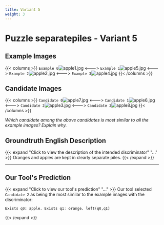 ```yaml
---
title: Variant 5
weight: 3
---
```


# Puzzle separatepiles - Variant 5

## Example Images
{{< columns >}}
`Example 0`![apple1.jpg](/natscene_data/images/apple1.jpg)
<--->
`Example 1`![apple5.jpg](/natscene_data/images/apple5.jpg)
<--->
`Example 2`![apple2.jpg](/natscene_data/images/apple2.jpg)
<--->
`Example 3`![apple4.jpg](/natscene_data/images/apple4.jpg)
{{< /columns >}}

## Candidate Images
{{< columns >}}
`Candidate 0`![apple7.jpg](/natscene_data/images/apple7.jpg)
<--->
`Candidate 1`![apple6.jpg](/natscene_data/images/apple6.jpg)
<--->
`Candidate 2`![apple3.jpg](/natscene_data/images/apple3.jpg)
<--->
`Candidate 3`![apple8.jpg](/natscene_data/images/apple8.jpg)
{{< /columns >}}

*Which candidate among the above candidates is most similar to all the example images? Explain why.*

## Groundtruth English Description

{{< expand "Click to view the description of the intended discriminator" "..." >}}
Oranges and apples are kept in clearly separate piles.
{{< /expand >}}

---



## Our Tool's Prediction

{{< expand "Click to view our tool's prediction" "..." >}}
Our tool selected `Candidate 2` as being the most similar to the example images with the discriminator:
```plaintext
Exists q0: apple. Exists q1: orange. left(q0,q1)
```
{{< /expand >}}
